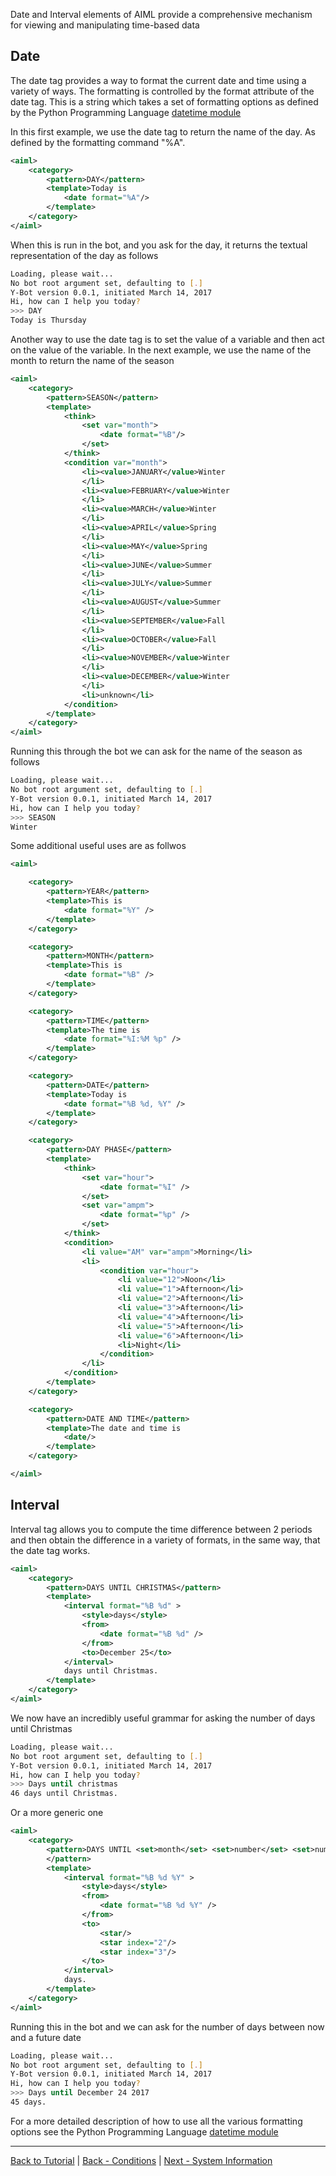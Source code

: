 Date and Interval elements of AIML provide a comprehensive mechanism for viewing and manipulating time-based data

## Date
The date tag provides a way to format the current date and time using a variety of ways. The formatting is controlled by the format attribute of the date tag. This is a string which takes a set of formatting options as defined by the Python Programming Language [datetime module](https://docs.python.org/3.6/library/datetime.html)

In this first example, we use the date tag to return the name of the day. As defined by the formatting command "%A". 

```xml
<aiml>
    <category>
        <pattern>DAY</pattern>
        <template>Today is
            <date format="%A"/>
        </template>
    </category>
</aiml>
```

When this is run in the bot, and you ask for the day, it returns the textual representation of the day as follows

```bash
Loading, please wait...
No bot root argument set, defaulting to [.]
Y-Bot version 0.0.1, initiated March 14, 2017
Hi, how can I help you today?
>>> DAY
Today is Thursday
```

Another way to use the date tag is to set the value of a variable and then act on the value of the variable. In the next example, we use the name of the month to return the name of the season

```xml
<aiml>
    <category>
        <pattern>SEASON</pattern>
        <template>
            <think>
                <set var="month">
                    <date format="%B"/>
                </set>
            </think>
            <condition var="month">
                <li><value>JANUARY</value>Winter
                </li>
                <li><value>FEBRUARY</value>Winter
                </li>
                <li><value>MARCH</value>Winter
                </li>
                <li><value>APRIL</value>Spring
                </li>
                <li><value>MAY</value>Spring
                </li>
                <li><value>JUNE</value>Summer
                </li>
                <li><value>JULY</value>Summer
                </li>
                <li><value>AUGUST</value>Summer
                </li>
                <li><value>SEPTEMBER</value>Fall
                </li>
                <li><value>OCTOBER</value>Fall
                </li>
                <li><value>NOVEMBER</value>Winter
                </li>
                <li><value>DECEMBER</value>Winter
                </li>
                <li>unknown</li>
            </condition>
        </template>
    </category>
</aiml>
```

Running this through the bot we can ask for the name of the season as follows

```bash
Loading, please wait...
No bot root argument set, defaulting to [.]
Y-Bot version 0.0.1, initiated March 14, 2017
Hi, how can I help you today?
>>> SEASON
Winter
```

Some additional useful uses are as follwos
```xml
<aiml>

    <category>
        <pattern>YEAR</pattern>
        <template>This is
            <date format="%Y" />
        </template>
    </category>

    <category>
        <pattern>MONTH</pattern>
        <template>This is
            <date format="%B" />
        </template>
    </category>

    <category>
        <pattern>TIME</pattern>
        <template>The time is
            <date format="%I:%M %p" />
        </template>
    </category>

    <category>
        <pattern>DATE</pattern>
        <template>Today is
            <date format="%B %d, %Y" />
        </template>
    </category>

    <category>
        <pattern>DAY PHASE</pattern>
        <template>
            <think>
                <set var="hour">
                    <date format="%I" />
                </set>
                <set var="ampm">
                    <date format="%p" />
                </set>
            </think>
            <condition>
                <li value="AM" var="ampm">Morning</li>
                <li>
                    <condition var="hour">
                        <li value="12">Noon</li>
                        <li value="1">Afternoon</li>
                        <li value="2">Afternoon</li>
                        <li value="3">Afternoon</li>
                        <li value="4">Afternoon</li>
                        <li value="5">Afternoon</li>
                        <li value="6">Afternoon</li>
                        <li>Night</li>
                    </condition>
                </li>
            </condition>
        </template>
    </category>

    <category>
        <pattern>DATE AND TIME</pattern>
        <template>The date and time is
            <date/>
        </template>
    </category>

</aiml>
```

## Interval
Interval tag allows you to compute the time difference between 2 periods and then obtain the difference in a variety of formats, in the same way, that the date tag works.

```xml
<aiml>
    <category>
        <pattern>DAYS UNTIL CHRISTMAS</pattern>
        <template>
            <interval format="%B %d" >
                <style>days</style>
                <from>
                    <date format="%B %d" />
                </from>
                <to>December 25</to>
            </interval>
            days until Christmas.
        </template>
    </category>
</aiml>
```

We now have an incredibly useful grammar for asking the number of days until Christmas

```bash
Loading, please wait...
No bot root argument set, defaulting to [.]
Y-Bot version 0.0.1, initiated March 14, 2017
Hi, how can I help you today?
>>> Days until christmas
46 days until Christmas.
```

Or a more generic one

```xml
<aiml>
    <category>
        <pattern>DAYS UNTIL <set>month</set> <set>number</set> <set>number</set>
        </pattern>
        <template>
            <interval format="%B %d %Y" >
                <style>days</style>
                <from>
                    <date format="%B %d %Y" />
                </from>
                <to>
                    <star/>
                    <star index="2"/>
                    <star index="3"/>
                </to>
            </interval>
            days.
        </template>
    </category>
</aiml>
```

Running this in the bot and we can ask for the number of days between now and a future date

```bash
Loading, please wait...
No bot root argument set, defaulting to [.]
Y-Bot version 0.0.1, initiated March 14, 2017
Hi, how can I help you today?
>>> Days until December 24 2017
45 days.
```

For a more detailed description of how to use all the various formatting options see the Python Programming Language [datetime module](https://docs.python.org/3.6/library/datetime.html)

***
[Back to Tutorial](./AIML-Tutorial) | [Back - Conditions](./Tutorial-Conditions) | [Next - System Information](./Tutorial-System-Information)